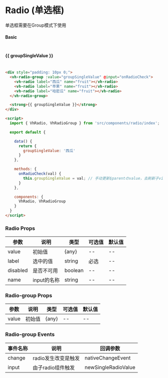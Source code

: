# Radio (单选框)

单选框需要在Group模式下使用

#### Basic

<div style="padding: 10px 0;">
  <vh-radio-group :value="groupSingleValue" @input="onRadioCheck">
    <vh-radio label="西瓜" name="fruit"></vh-radio>
    <vh-radio label="苹果" name="fruit"></vh-radio>
    <vh-radio label="哈密瓜" name="fruit"></vh-radio>
  </vh-radio-group>

  <strong>{{ groupSingleValue }}</strong>
</div>

<script>
  import { VhRadio, VhRadioGroup } from 'src/components/radio/index';

  export default {

    data() {
      return {
        groupSingleValue: '西瓜'
      }
    },

    methods: {
      onRadioCheck(val) {
        this.groupSingleValue = val;
      }
    },

    components: {
      VhRadio, VhRadioGroup
    }
  }
</script>
```html
<div style="padding: 10px 0;">
  <vh-radio-group :value="groupSingleValue" @input="onRadioCheck">
    <vh-radio label="西瓜" name="fruit"></vh-radio>
    <vh-radio label="苹果" name="fruit"></vh-radio>
    <vh-radio label="哈密瓜" name="fruit"></vh-radio>
  </vh-radio-group>

  <strong>{{ groupSingleValue }}</strong>
</div>

<script>
  import { VhRadio, VhRadioGroup } from 'src/components/radio/index';

  export default {

    data() {
      return {
        groupSingleValue: '西瓜'
      }
    },

    methods: {
      onRadioCheck(val) {
        this.groupSingleValue = val; // 手动更新$parentのvalue，去刷新子view的状态
      }
    },

    components: {
      VhRadio, VhRadioGroup
    }
  }
</script>
```

### Radio Props

| 参数       | 说明       | 类型      | 可选值  | 默认值  |
| -------- | -------- | ------- | ---- | ---- |
| value    | 初始值      | {any}   | --   | --   |
| label    | 选中的值     | string  | 必选   | --   |
| disabled | 是否不可用    | boolean | --   | --   |
| name     | input的名称 | string  | --   | --   |

### Radio-group Props

| 参数          | 说明                              | 类型             | 可选值  | 默认值  |
| ----------- | ------------------------------- | -------------- | ---- | ---- |
| value       | 初始值                             | {any}          | --   | --   |

### Radio-group Events

| 事件名称   | 说明         | 回调参数             |
| ------ | ---------- | ---------------- |
| change | radio发生改变是触发 | nativeChangeEvent|
| input  | 由子radio组件触发 | newSingleRadioValue|
